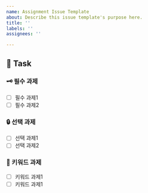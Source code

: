 ```yaml
---
name: Assignment Issue Template
about: Describe this issue template's purpose here.
title: ''
labels: ''
assignees: ''

---
```


## **📌 Task**

### **🗝️ 필수 과제**

- [ ]  필수 과제1
- [ ]  필수 과제2

### **🔒 선택 과제**

- [ ]  선택 과제1
- [ ]  선택 과제2

### **🔎 키워드 과제**

- [ ]  키워드 과제1
- [ ]  키워드 과제1
